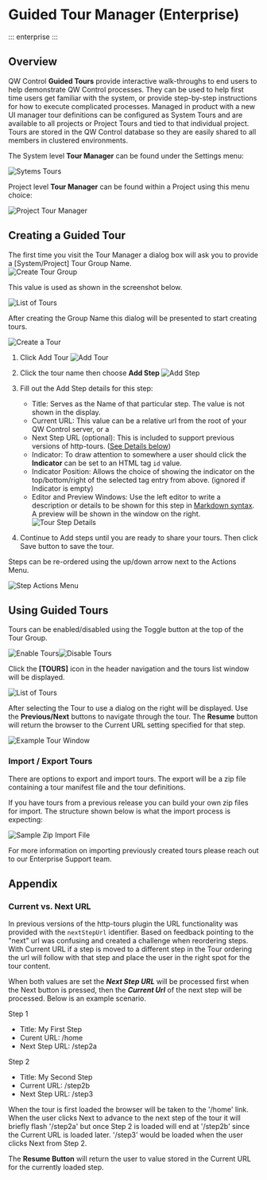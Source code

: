 # Guided Tour Manager (Enterprise)

::: enterprise
:::

## Overview

QW Control **Guided Tours** provide interactive walk-throughs to end users to help demonstrate QW Control processes.  They can be used to help first time users get familiar with the system, or provide step-by-step instructions for how to execute complicated processes.  Managed in product with a new UI manager tour definitions can be configured as System Tours and are available to all projects or Project Tours and tied to that individual project.  Tours are stored in the QW Control database so they are easily shared to all members in clustered environments.

The System level **Tour Manager** can be found under the Settings menu:

![Sytems Tours](/en/@assets/img/tours-system-link.png)

Project level **Tour Manager** can be found within a Project using this menu choice:

![Project Tour Manager](/en/@assets/img/tours-project-link.png)

## Creating a Guided Tour

The first time you visit the Tour Manager a dialog box will ask you to provide a [System/Project] Tour Group Name.  
![Create Tour Group](/en/@assets/img/tours-creategroup.png)

This value is used as shown in the screenshot below.

![List of Tours](/en/@assets/img/tours-listoftours.png)

After creating the Group Name this dialog will be presented to start creating tours.

![Create a Tour](/en/@assets/img/tours-create-blank.png)

1. Click Add Tour
    ![Add Tour](/en/@assets/img/tours-create-add.png)

2. Click the tour name then choose **Add Step**
    ![Add Step](/en/@assets/img/tours-create-addstep.png)

3. Fill out the Add Step details for this step:

    - Title: Serves as the Name of that particular step.  The value is not shown in the display.
    - Current URL: This value can be a relative url from the root of your QW Control server, or a
    - Next Step URL (optional): This is included to support previous versions of http-tours.  ([See Details below](/en/#current-vs-next-url))
    - Indicator: To draw attention to somewhere a user should click the **Indicator** can be set to an HTML tag `id` value.
    - Indicator Position: Allows the choice of showing the indicator on the top/bottom/right of the selected tag entry from above.  (ignored if Indicator is empty)
    - Editor and Preview Windows: Use the left editor to write a description or details to be shown for this step in [Markdown syntax](/en/https://www.markdownguide.org/basic-syntax/).  A preview will be shown in the window on the right.
    ![Tour Step Details](/en/@assets/img/tours-step-detail.png)

4. Continue to Add steps until you are ready to share your tours. Then click Save button to save the tour.

Steps can be re-ordered using the up/down arrow next to the Actions Menu.

![Step Actions Menu](/en/@assets/img/tours-step-actions.png)

## Using Guided Tours

Tours can be enabled/disabled using the Toggle button at the top of the Tour Group.  

![Enable Tours](/en/@assets/img/tours-enable-tour.png)![Disable Tours](/en/@assets/img/tours-disable-tour.png)

Click the **[TOURS]** icon in the header navigation and the tours list window will be displayed.

![List of Tours](/en/@assets/img/tours-listoftours.png)

After selecting the Tour to use a dialog on the right will be displayed.  Use the **Previous/Next** buttons to navigate through the tour.  The **Resume** button will return the browser to the Current URL setting specified for that step.

![Example Tour Window](/en/@assets/img/tours-example-tour1.png)

### Import / Export Tours

There are options to export and import tours.  The export will be a zip file containing a tour manifest file and the tour definitions.

If you have tours from a previous release you can build your own zip files for import.  The structure shown below is what the import process is expecting:

![Sample Zip Import File](/en/@assets/img/tours-sample-zip.png)

For more information on importing previously created tours please reach out to our Enterprise Support team.


## Appendix

### Current vs. Next URL

In previous versions of the http-tours plugin the URL functionality was provided with the `nextStepUrl` identifier.  Based on feedback pointing to the "next" url was confusing and created a challenge when reordering steps.  With Current URL if a step is moved to a different step in the Tour ordering the url will follow with that step and place the user in the right spot for the tour content.

When both values are set the ___Next Step URL___ will be processed first when the Next button is pressed, then the ___Current Url___ of the next step will be processed.  Below is an example scenario.

Step 1
- Title: My First Step
- Curent URL: /home
- Next Step URL: /step2a

Step 2
- Title: My Second Step
- Current URL: /step2b
- Next Step URL: /step3

When the tour is first loaded the browser will be taken to the '/home' link.  When the user clicks Next to advance to the next step of the tour it will briefly flash '/step2a' but once Step 2 is loaded will end at '/step2b' since the Current URL is loaded later.  '/step3' would be loaded when the user clicks Next from Step 2.

The **Resume Button** will return the user to value stored in the Current URL for the currently loaded step.
